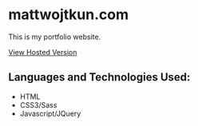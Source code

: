 <h1>mattwojtkun.com</h1>

This is my portfolio website.

<a href="http://mattwojtkun.com/" target="_blank">View Hosted Version</a>

<h2>Languages and Technologies Used:</h2>
<ul>
  <li>HTML</li>
  <li>CSS3/Sass</li>
  <li>Javascript/JQuery</li>
</ul>
